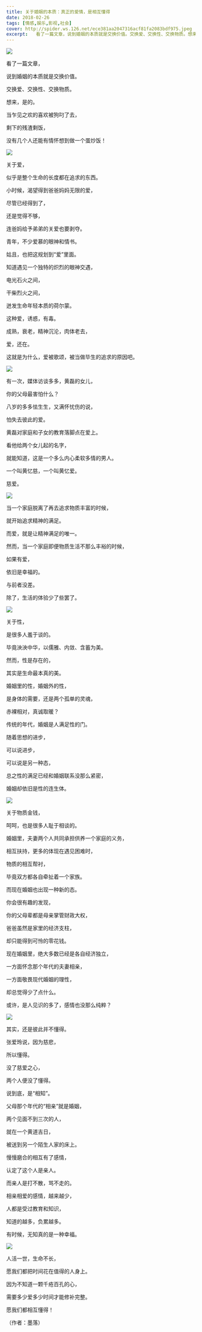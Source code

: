 ```yaml
---
title: 关于婚姻的本质：真正的爱情，是相互懂得
date: 2018-02-26
tags: [情感,娱乐,影视,社会]
cover: http://spider.ws.126.net/ece381aa2047316acf81fa2083bdf975.jpeg
excerpt:   看了一篇文章，说到婚姻的本质就是交换价值。交换爱、交换性、交换物质。想来，是的。当
---
```

![](http://spider.ws.126.net/ece381aa2047316acf81fa2083bdf975.jpeg)  

看了一篇文章，

说到婚姻的本质就是交换价值。

交换爱、交换性、交换物质。

想来，是的。

当乍见之欢的喜欢被狗叼了去，

剩下的残渣剩饭，

没有几个人还能有情怀想到做一个蛋炒饭！

![](http://spider.ws.126.net/ceebae0677e897a9a6feeb82b04b4657.jpeg)  

关于爱，

似乎是整个生命的长度都在追求的东西。

小时候，渴望得到爸爸妈妈无限的爱，

尽管已经得到了，

还是觉得不够，

连爸妈给予弟弟的关爱也要剥夺。

青年，不少爱慕的眼神和情书。

姑且，也把这规划到“爱”里面。

知道遇见一个独特的炽烈的眼神交遇，

电光石火之间，

干柴烈火之间，

迸发生命年轻本质的荷尔蒙。

这种爱，诱惑，有毒。

成熟，衰老，精神沉沦，肉体老去，

爱，还在。

这就是为什么，爱被歌颂，被当做毕生的追求的原因吧。

![](http://spider.ws.126.net/19f81fcfb4764f3c640e2f3bc1b05ce8.jpeg)  

有一次，媒体访谈多多，黄磊的女儿，

你的父母最害怕什么？

八岁的多多怯生生，又满怀忧伤的说，

怕失去彼此的爱。

黄磊对家庭和子女的教育落脚点在爱上。

看他给两个女儿起的名字，

就能知道，这是一个多么内心柔软多情的男人。

一个叫黄忆慈，一个叫黄忆爱。

慈爱。

![](http://spider.ws.126.net/b8950f4660a33fb03d3abd54b84ff905.jpeg)  

当一个家庭脱离了再去追求物质丰富的时候，

就开始追求精神的满足。

而爱，就是让精神满足的唯一。

然而，当一个家庭即便物质生活不那么丰裕的时候，

如果有爱，

依旧是幸福的。

与前者没差。

除了，生活的体验少了些罢了。

![](http://spider.ws.126.net/224c3cc95e2a5c8cb5eb34e6ca2c150f.jpeg)  

关于性，

是很多人羞于谈的。

毕竟泱泱中华，以儒雅、内敛、含蓄为美。

然而，性是存在的，

其实是生命最本真的美。

婚姻里的性，婚姻外的性，

是身体的需要，还是两个孤单的灵魂，

赤裸相对，真诚取暖？

传统的年代，婚姻是人满足性的门。

随着思想的进步，

可以说进步，

可以说是另一种态，

总之性的满足已经和婚姻联系没那么紧密，

婚姻却依旧是性的连生体。

![](http://spider.ws.126.net/652582d5c7c102dbaef0ca0808114098.jpeg)  

关于物质金钱，

呵呵，也是很多人耻于相谈的。

婚姻里，夫妻两个人共同承担供养一个家庭的义务，

相互扶持，更多的体现在遇见困难时，

物质的相互帮衬，

毕竟双方都各自牵扯着一个家族。

而现在婚姻也出现一种新的态。

你会很有趣的发现，

你的父母辈都是母亲掌管财政大权，

爸爸虽然是家里的经济支柱，

却只能得到可怜的零花钱。

现在婚姻里，绝大多数已经是各自经济独立，

一方面怀念那个年代的夫妻相亲，

一方面敬畏现代婚姻的理性，

却总觉得少了点什么。

或许，是人见识的多了，感情也没那么纯粹？

![](http://spider.ws.126.net/79304291149631376d79a225648d5327.jpeg)  

其实，还是彼此并不懂得。

张爱玲说，因为慈悲，

所以懂得。

没了慈爱之心，

两个人便没了懂得。

说到底，是“相知”。

父母那个年代的“相亲”就是婚姻，

两个见面不到三次的人，

就在一个黄道吉日，

被送到另一个陌生人家的床上。

慢慢磨合的相互有了感情，

认定了这个人是亲人。

而亲人是打不散，骂不走的。

相亲相爱的感情，越来越少，

人都是受过教育和知识，

知道的越多，负累越多。

有时候，无知真的是一种幸福。

![](http://spider.ws.126.net/ab16f5ff558682e3a61ce7eb97d76886.jpeg)  

人活一世，生命不长，

愿我们都把时间花在值得的人身上。

因为不知道一颗千疮百孔的心，

需要多少爱多少时间才能修补完整。

愿我们都相互懂得！

（作者：墨落）

